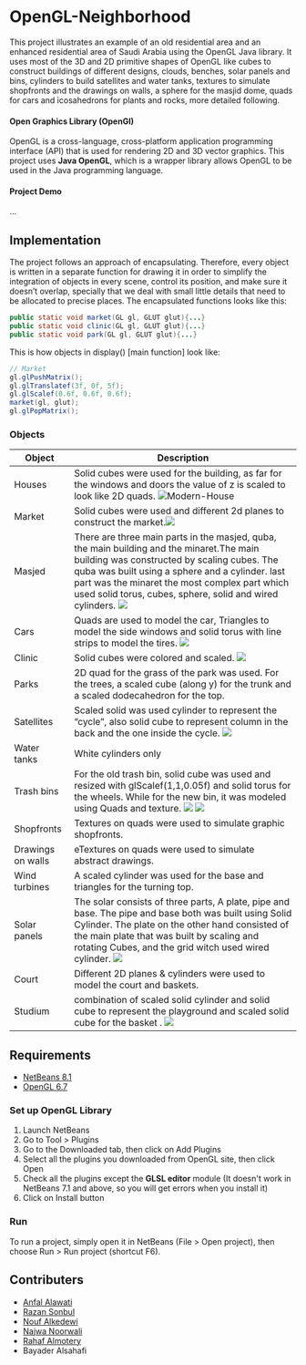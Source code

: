 #  OpenGL-Neighborhood
This project illustrates an example of an old residential area and an enhanced residential area of Saudi Arabia using the OpenGL Java library. 
It uses most of the 3D and 2D primitive shapes of OpenGL like cubes to construct buildings of different designs, clouds, benches, solar panels and bins, cylinders to build satellites and water tanks, textures to simulate shopfronts and the drawings on walls, a sphere for the masjid dome, quads for cars and icosahedrons for plants and rocks, more detailed following.

#### Open Graphics Library (OpenGl) 
OpenGL is a cross-language, cross-platform application programming interface (API) that is used for rendering 2D and 3D vector graphics. This project uses  **Java OpenGL**, which is a wrapper library allows OpenGL to be used in the Java programming language.

#### Project Demo
...
##  Implementation 
The project follows an approach of encapsulating. Therefore, every object is written in a separate function for drawing it in order to simplify the integration of objects in every scene, control its position, and make sure it doesn’t overlap, specially that we deal with small little details that need to be allocated to precise places. The encapsulated functions looks like this:
```java
public static void market(GL gl, GLUT glut){...}
public static void clinic(GL gl, GLUT glut){...}
public static void park(GL gl, GLUT glut){...}
```

This is how objects in display() [main function] look like:
```java
// Market 
gl.glPushMatrix();
gl.glTranslatef(3f, 0f, 5f);
gl.glScalef(0.6f, 0.6f, 0.6f);
market(gl, glut);
gl.glPopMatrix();
```
### Objects 
| Object | Description |
|--|--|
|Houses| Solid cubes were used for the building, as far for the windows and doors the value of z is scaled to look like 2D quads. ![Modern-House](https://github.com/ANFALATAWI/OpenGL-Neighborhood/blob/master/Repo-materials/Gifs/Modern_House.gif) |
|Market|Solid cubes were used and different 2d planes to construct the market.![](https://github.com/ANFALATAWI/OpenGL-Neighborhood/blob/master/Repo-materials/Gifs/Market.gif)|
|Masjed|There are three main parts in the masjed, quba, the main building and the minaret.The main building was constructed by scaling cubes. The quba was built using a sphere and a cylinder. last part was the minaret the most complex part which used solid torus, cubes, sphere, solid and wired cylinders. ![](https://github.com/ANFALATAWI/OpenGL-Neighborhood/blob/master/Repo-materials/Gifs/NewMajiid.gif)|
|Cars|Quads are used to model the car, Triangles to model the side windows and solid torus with line strips to model the tires. ![](https://github.com/ANFALATAWI/OpenGL-Neighborhood/blob/master/Repo-materials/Gifs/car.gif)|
|Clinic|Solid cubes were colored and scaled. ![](https://github.com/ANFALATAWI/OpenGL-Neighborhood/blob/master/Repo-materials/Gifs/Clinic.gif)|
|Parks|2D quad for the grass of the park was used. For the trees, a scaled cube (along y) for the trunk and a scaled dodecahedron for the top.|
|Satellites|Scaled solid was used cylinder to represent the “cycle”, also solid cube to represent column in the back and the one inside the cycle. ![](https://github.com/ANFALATAWI/OpenGL-Neighborhood/blob/master/Repo-materials/Gifs/satalite.gif)|
|Water tanks|White cylinders only|
|Trash bins|For the old trash bin, solid cube was used and resized with glScalef(1,1,0.05f) and solid torus for the wheels. While for the new bin, it was modeled using Quads and texture. ![](https://github.com/ANFALATAWI/OpenGL-Neighborhood/blob/master/Repo-materials/Gifs/NewBin.gif) ![](https://github.com/ANFALATAWI/OpenGL-Neighborhood/blob/master/Repo-materials/Gifs/Old%20Bin.gif)|
|Shopfronts|Textures on quads were used to simulate graphic shopfronts.|
|Drawings on walls|eTextures on quads were used to simulate abstract drawings.|
|Wind turbines|A scaled cylinder was used for the base and triangles for the turning top.|
|Solar panels|The solar consists of three parts, A plate, pipe and base. The pipe and base both was built using Solid Cylinder. The plate on the other hand consisted of the main plate that was built by scaling and rotating Cubes, and the grid witch used wired cylinder. ![](https://github.com/ANFALATAWI/OpenGL-Neighborhood/blob/master/Repo-materials/Gifs/SolarPanel.gif)|
|Court|Different 2D planes & cylinders were used to model the court and baskets.|
|Studium|combination of scaled solid cylinder and solid cube to represent the playground and scaled solid cube for the basket . ![](https://github.com/ANFALATAWI/OpenGL-Neighborhood/blob/master/Repo-materials/Gifs/Studium.gif)|

##  Requirements
- [NetBeans 8.1](https://netbeans.org/downloads/8.1/)
- [OpenGL 6.7](http://plugins.netbeans.org/plugin/3260/netbeans-opengl-pack) 
### Set up OpenGL Library
1. Launch NetBeans
2. Go to Tool > Plugins
3. Go to the Downloaded tab, then click on Add Plugins
4. Select all the plugins you downloaded from OpenGL site, then click Open
5. Check all the plugins except the **GLSL editor** module (It doesn't work in NetBeans 7.1 and above, so you will get errors when you install it)
6. Click on Install button

### Run
To run a project, simply open it in NetBeans (File > Open project), then choose Run > Run project (shortcut F6).

##  Contributers
-  [Anfal Alawati](https://github.com/ANFALATAWI)
- [Razan Sonbul](https://github.com/RazanSon)
- [Nouf Alkedewi](https://github.com/NoufNassr)
- [Najwa Noorwali](https://github.com/najwaWali)
- [Rahaf Almotery](https://github.com/RahafTalal)
- Bayader Alsahafi 
